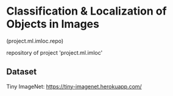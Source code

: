# Classification & Localization of Objects in Images
(project.ml.imloc.repo)

repository of project 'project.ml.imloc'

## Dataset
Tiny ImageNet: https://tiny-imagenet.herokuapp.com/
